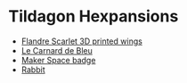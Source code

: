 # Tildagon Hexpansions

- [Flandre Scarlet 3D printed wings](./flan-wings-3dprinted/)
- [Le Carnard de Bleu](./le-carnard-bleu/)
- [Maker Space badge](./makerspace-badge/)
- [Rabbit](./rabbit/)
